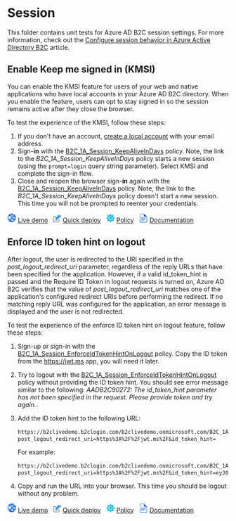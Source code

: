 # Session 

This folder contains unit tests for Azure AD B2C session settings. For more information, check out the [Configure session behavior in Azure Active Directory B2C](https://docs.microsoft.com/azure/active-directory-b2c/session-behavior?pivots=b2c-custom-policy) article.

## Enable Keep me signed in (KMSI)

You can enable the KMSI feature for users of your web and native applications who have local accounts in your Azure AD B2C directory. When you enable the feature, users can opt to stay signed in so the session remains active after they close the browser.

To test the experience of the KMSI, follow these steps:

1. If you don't have an account, [create a local account](https://b2clivedemo.b2clogin.com/b2clivedemo.onmicrosoft.com/B2C_1A_signup_signin/oauth2/v2.0/authorize?client_id=cfaf887b-a9db-4b44-ac47-5efff4e2902c&nonce=defaultNonce&redirect_uri=https://jwt.ms&scope=openid&response_type=id_token&prompt=login) with your email address.
1. Sign-**in** with the [B2C_1A_Session_KeepAliveInDays](https://b2clivedemo.b2clogin.com/b2clivedemo.onmicrosoft.com/B2C_1A_Session_KeepAliveInDays/oauth2/v2.0/authorize?client_id=cfaf887b-a9db-4b44-ac47-5efff4e2902c&nonce=defaultNonce&redirect_uri=https%3A%2F%2Fjwt.ms&scope=openid&response_type=id_token&prompt=login) policy. Note, the link to the *B2C_1A_Session_KeepAliveInDays* policy starts a new session (using the `prompt=login` query string parameter). Select KMSI and complete the sign-in flow.
1. Close and reopen the browser sign-**in** again with the [B2C_1A_Session_KeepAliveInDays](https://b2clivedemo.b2clogin.com/b2clivedemo.onmicrosoft.com/B2C_1A_Session_KeepAliveInDays/oauth2/v2.0/authorize?client_id=cfaf887b-a9db-4b44-ac47-5efff4e2902c&nonce=defaultNonce&redirect_uri=https%3A%2F%2Fjwt.ms&scope=openid&response_type=id_token) policy. Note, the link to the *B2C_1A_Session_KeepAliveInDays* policy doesn't start a new session. This time you will not be prompted to reenter your credentials. 

![live demo](../media/demo.png) [Live demo](https://b2clivedemo.b2clogin.com/b2clivedemo.onmicrosoft.com/B2C_1A_Session_KeepAliveInDays/oauth2/v2.0/authorize?client_id=cfaf887b-a9db-4b44-ac47-5efff4e2902c&nonce=defaultNonce&redirect_uri=https%3A%2F%2Fjwt.ms&scope=openid&response_type=id_token) &nbsp; ![Quick deploy](../media/deploy.png) [Quick deploy](https://b2ciefsetupapp.azurewebsites.net/) &nbsp; ![policy](../media/policy.png) [Policy](Session_KeepAliveInDays.xml) &nbsp; ![documentation](../media/doc.png) [Documentation](https://docs.microsoft.com/azure/active-directory-b2c/session-behavior?pivots=b2c-custom-policy#enable-keep-me-signed-in-kmsi)

## Enforce ID token hint on logout

After logout, the user is redirected to the URI specified in the *post_logout_redirect_uri* parameter, regardless of the reply URLs that have been specified for the application. However, if a valid id_token_hint is passed and the Require ID Token in logout requests is turned on, Azure AD B2C verifies that the value of *post_logout_redirect_uri* matches one of the application's configured redirect URIs before performing the redirect. If no matching reply URL was configured for the application, an error message is displayed and the user is not redirected.

To test the experience of the enforce ID token hint on logout feature, follow these steps:

1. Sign-up or sign-in with the [B2C_1A_Session_EnforceIdTokenHintOnLogout](https://b2clivedemo.b2clogin.com/b2clivedemo.onmicrosoft.com/B2C_1A_Session_KeepAliveInDays/oauth2/v2.0/authorize?client_id=cfaf887b-a9db-4b44-ac47-5efff4e2902c&nonce=defaultNonce&redirect_uri=https%3A%2F%2Fjwt.ms&scope=openid&response_type=id_token&prompt=login) policy. Copy the ID token from the <https://jwt.ms> app, you will need it later.
1. Try to logout with the [B2C_1A_Session_EnforceIdTokenHintOnLogout](https://b2clivedemo.b2clogin.com/b2clivedemo.onmicrosoft.com/B2C_1A_Session_KeepAliveInDays/oauth2/v2.0/logout?post_logout_redirect_uri=https%3A%2F%2Fjwt.ms%2F) policy without providing the ID token hint. You should see error message similar to the following: *AADB2C90272: The id_token_hint parameter has not been specified in the request. Please provide token and try again.*.
1. Add the ID token hint to the following URL:

    ```http
    https://b2clivedemo.b2clogin.com/b2clivedemo.onmicrosoft.com/B2C_1A_Session_KeepAliveInDays/oauth2/v2.0/logout?post_logout_redirect_uri=https%3A%2F%2Fjwt.ms%2F&id_token_hint=
    ```

    For example:
    
    ```http
    https://b2clivedemo.b2clogin.com/b2clivedemo.onmicrosoft.com/B2C_1A_Session_KeepAliveInDays/oauth2/v2.0/logout?post_logout_redirect_uri=https%3A%2F%2Fjwt.ms%2F&id_token_hint=eyJ0eXAiOiJKV1QiLCJhbGciOiJSUzI1NiIs...
    ```

1. Copy and run the URL into your browser. This time you should be logout without any problem.

![live demo](../media/demo.png) [Live demo](https://b2clivedemo.b2clogin.com/b2clivedemo.onmicrosoft.com/B2C_1A_Session_EnforceIdTokenHintOnLogout/oauth2/v2.0/authorize?client_id=cfaf887b-a9db-4b44-ac47-5efff4e2902c&nonce=defaultNonce&redirect_uri=https%3A%2F%2Fjwt.ms&scope=openid&response_type=id_token) &nbsp; ![Quick deploy](../media/deploy.png) [Quick deploy](https://b2ciefsetupapp.azurewebsites.net/) &nbsp; ![policy](../media/policy.png) [Policy](Session_EnforceIdTokenHintOnLogout.xml) &nbsp; ![documentation](../media/doc.png) [Documentation](https://docs.microsoft.com/azure/active-directory-b2c/session-behavior?pivots=b2c-custom-policy#secure-your-logout-redirect)